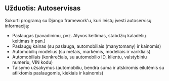 ## Užduotis: Autoservisas

Sukurti programą su Django framework'u, kuri leistų įvesti autoservisų informaciją:
* Paslaugas (pavadinimu, pvz. Alyvos keitimas, stabdžių kaladėlių keitimas ir pan.)
* Paslaugų kainas (su paslauga, automobiliais (manytomany) ir kainomis)
* Automobilių modelius (su metais, markėmis, modeliais ir varikliais)
* Automobiliais (konkrečiais, su automobilio ID, klientu, valstybiniu numeriu, VIN kodu)
* Taisymo užsakymus (automobiliu, bendra suma ir atskiromis eilutėmis su atliktomis paslaugomis, kiekiais ir kainomis)